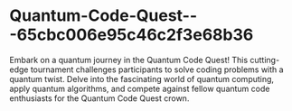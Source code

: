 # Quantum-Code-Quest---65cbc006e95c46c2f3e68b36
Embark on a quantum journey in the Quantum Code Quest! This cutting-edge tournament challenges participants to solve coding problems with a quantum twist. Delve into the fascinating world of quantum computing, apply quantum algorithms, and compete against fellow quantum code enthusiasts for the Quantum Code Quest crown.
